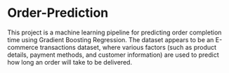 # Order-Prediction
This project is a machine learning pipeline for predicting order completion time using Gradient Boosting Regression. The dataset appears to be an E-commerce transactions dataset, where various factors (such as product details, payment methods, and customer information) are used to predict how long an order will take to be delivered.
